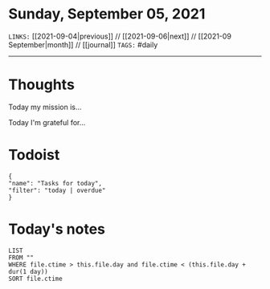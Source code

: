 # Sunday, September 05, 2021
`LINKS:` [[2021-09-04|previous]] // [[2021-09-06|next]] // [[2021-09 September|month]] // [[journal]] 
`TAGS:` #daily

---
# Thoughts
Today my mission is...

Today I'm grateful for...

# Todoist
```todoist
{
"name": "Tasks for today",
"filter": "today | overdue"
}
```

# Today's notes
```dataview
LIST 
FROM ""
WHERE file.ctime > this.file.day and file.ctime < (this.file.day + dur(1 day))
SORT file.ctime
```
